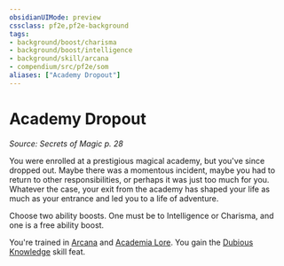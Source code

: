 ```yaml
---
obsidianUIMode: preview
cssclass: pf2e,pf2e-background
tags:
- background/boost/charisma
- background/boost/intelligence
- background/skill/arcana
- compendium/src/pf2e/som
aliases: ["Academy Dropout"]
---
```

# Academy Dropout
*Source: Secrets of Magic p. 28*  

You were enrolled at a prestigious magical academy, but you've since dropped out. Maybe there was a momentous incident, maybe you had to return to other responsibilities, or perhaps it was just too much for you. Whatever the case, your exit from the academy has shaped your life as much as your entrance and led you to a life of adventure.

Choose two ability boosts. One must be to Intelligence or Charisma, and one is a free ability boost.

You're trained in [Arcana](skills.md#Arcana) and [Academia Lore](skills.md#Lore). You gain the [Dubious Knowledge](dubious-knowledge.md) skill feat.